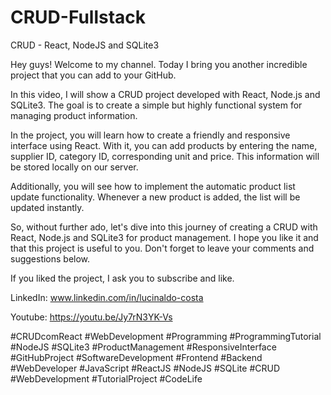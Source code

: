# CRUD-Fullstack

CRUD - React, NodeJS and SQLite3


Hey guys! Welcome to my channel. Today I bring you another incredible project that you can add to your GitHub.

In this video, I will show a CRUD project developed with React, Node.js and SQLite3. The goal is to create a simple but highly functional system for managing product information.

In the project, you will learn how to create a friendly and responsive interface using React. With it, you can add products by entering the name, supplier ID, category ID, corresponding unit and price. This information will be stored locally on our server.

Additionally, you will see how to implement the automatic product list update functionality. Whenever a new product is added, the list will be updated instantly.

So, without further ado, let's dive into this journey of creating a CRUD with React, Node.js and SQLite3 for product management. I hope you like it and that this project is useful to you. Don't forget to leave your comments and suggestions below.

If you liked the project, I ask you to subscribe and like.

LinkedIn: www.linkedin.com/in/lucinaldo-costa

Youtube: https://youtu.be/Jy7rN3YK-Vs

#CRUDcomReact #WebDevelopment #Programming #ProgrammingTutorial #NodeJS #SQLite3 #ProductManagement #ResponsiveInterface #GitHubProject #SoftwareDevelopment #Frontend #Backend #WebDeveloper #JavaScript #ReactJS #NodeJS #SQLite #CRUD #WebDevelopment #TutorialProject #CodeLife